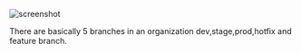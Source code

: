 ![screenshot](/Screenshot.png)

There are basically 5 branches in an organization dev,stage,prod,hotfix and feature branch.
